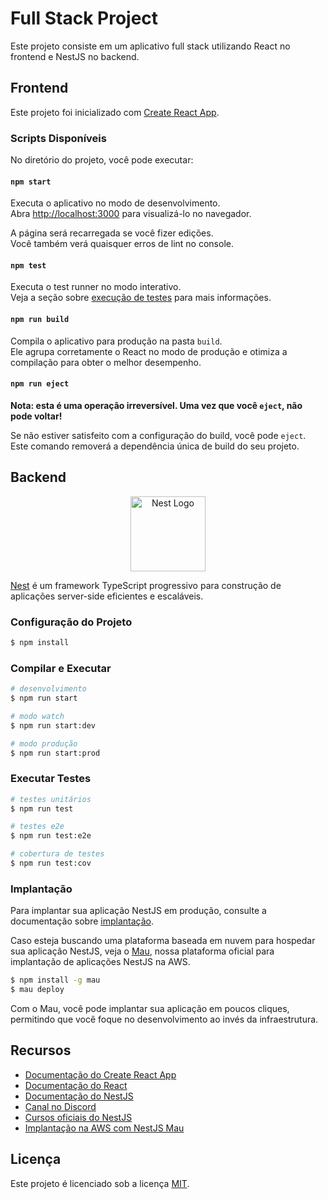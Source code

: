 # Full Stack Project

Este projeto consiste em um aplicativo full stack utilizando React no frontend e NestJS no backend.

## Frontend

Este projeto foi inicializado com [Create React App](https://github.com/facebook/create-react-app).

### Scripts Disponíveis

No diretório do projeto, você pode executar:

#### `npm start`

Executa o aplicativo no modo de desenvolvimento.\
Abra [http://localhost:3000](http://localhost:3000) para visualizá-lo no navegador.

A página será recarregada se você fizer edições.\
Você também verá quaisquer erros de lint no console.

#### `npm test`

Executa o test runner no modo interativo.\
Veja a seção sobre [execução de testes](https://facebook.github.io/create-react-app/docs/running-tests) para mais informações.

#### `npm run build`

Compila o aplicativo para produção na pasta `build`.\
Ele agrupa corretamente o React no modo de produção e otimiza a compilação para obter o melhor desempenho.

#### `npm run eject`

**Nota: esta é uma operação irreversível. Uma vez que você `eject`, não pode voltar!**

Se não estiver satisfeito com a configuração do build, você pode `eject`. Este comando removerá a dependência única de build do seu projeto.

## Backend

<p align="center">
  <a href="http://nestjs.com/" target="blank"><img src="https://nestjs.com/img/logo-small.svg" width="120" alt="Nest Logo" /></a>
</p>

[Nest](https://github.com/nestjs/nest) é um framework TypeScript progressivo para construção de aplicações server-side eficientes e escaláveis.

### Configuração do Projeto

```bash
$ npm install
```

### Compilar e Executar

```bash
# desenvolvimento
$ npm run start

# modo watch
$ npm run start:dev

# modo produção
$ npm run start:prod
```

### Executar Testes

```bash
# testes unitários
$ npm run test

# testes e2e
$ npm run test:e2e

# cobertura de testes
$ npm run test:cov
```

### Implantação

Para implantar sua aplicação NestJS em produção, consulte a documentação sobre [implantação](https://docs.nestjs.com/deployment).

Caso esteja buscando uma plataforma baseada em nuvem para hospedar sua aplicação NestJS, veja o [Mau](https://mau.nestjs.com), nossa plataforma oficial para implantação de aplicações NestJS na AWS.

```bash
$ npm install -g mau
$ mau deploy
```

Com o Mau, você pode implantar sua aplicação em poucos cliques, permitindo que você foque no desenvolvimento ao invés da infraestrutura.

## Recursos

- [Documentação do Create React App](https://facebook.github.io/create-react-app/docs/getting-started)
- [Documentação do React](https://reactjs.org/)
- [Documentação do NestJS](https://docs.nestjs.com)
- [Canal no Discord](https://discord.gg/G7Qnnhy)
- [Cursos oficiais do NestJS](https://courses.nestjs.com)
- [Implantação na AWS com NestJS Mau](https://mau.nestjs.com)

## Licença

Este projeto é licenciado sob a licença [MIT](https://github.com/nestjs/nest/blob/master/LICENSE).

